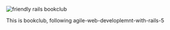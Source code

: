 ![friendly rails bookclub](https://img00.deviantart.net/9297/i/2017/082/1/9/3_cutes_best_friends_by_0arrowthunder0-db3a6o4.jpg)

This is bookclub, following agile-web-developlemnt-with-rails-5
